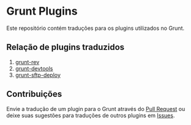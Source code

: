 # Grunt Plugins

Este repositório contém traduções para os plugins utilizados no Grunt.

## Relação de plugins traduzidos

1. [grunt-rev](plugins/grunt-rev.md)
2. [grunt-devtools](plugins/grunt-devtools.md)
3. [grunt-sftp-deploy](plugins/grunt-sftp-deploy.md)


## Contribuições

Envie a tradução de um plugin para o Grunt através do [Pull Request](https://github.com/vitorbritto/docs-grunt-plugins/pulls) ou deixe suas sugestões para traduções de outros plugins em [Issues](https://github.com/vitorbritto/docs-grunt-plugins/issues).
